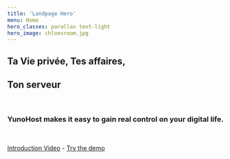 ```yaml
---
title: 'Landpage Hero'
menu: Home
hero_classes: parallax text-light
hero_image: chloesroom.jpg
---
```


## Ta **Vie privée**, Tes **affaires**,  
## Ton **serveur**

</br>

### **YunoHost** makes it easy to gain real control on your digital life.

</br>

[Introduction Video](https://eliegavoty.fr/testou/#apps) - [Try the demo](https://learn.getgrav.org?classes=btn,btn-primary,btn-lg&target=_blank)




